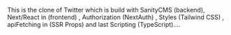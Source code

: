 This is the clone of Twitter which is build with SanityCMS (backend), Next/React in (frontend) , Authorization (NextAuth) , Styles (Tailwind CSS) , apiFetching in (SSR Props) and last Scripting (TypeScript)....
